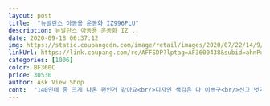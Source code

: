 ```yaml
---
layout: post 
title:  "뉴발란스 아동용 운동화 IZ996PLU" 
description: 뉴발란스 아동용 운동화 IZ ..
date: 2020-09-18 06:37:12 
img: https://static.coupangcdn.com/image/retail/images/2020/07/22/14/9/e3372a51-b24b-4d40-8e47-142995f9ad2b.jpg 
linkUrl: https://link.coupang.com/re/AFFSDP?lptag=AF3600438&subid=ahnPublicAsk&pageKey=1921244528&itemId=3261963788&vendorItemId=71230835974&traceid=V0-113-f229ebd89c65c8b6 
categories: [1006] 
color: BF360C 
price: 30530 
author: Ask View Shop 
cont:  "140인데 좀 크게 나온 편인거 같아요<br/>디자인 색감은 다 이쁘구<br/>신고 벗기기도 편리하고 좋아요<br/>아기 발이 135 라서 애매해서 140 샀는데<br/>조금 더 커용<br/>" 
---
```

